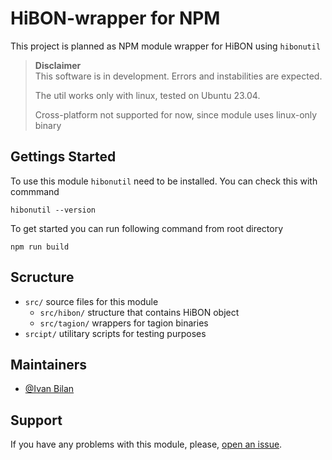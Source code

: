 # HiBON-wrapper for NPM

This project is planned as NPM module wrapper for HiBON using `hibonutil`

> **Disclaimer**  
> This software is in development. Errors and instabilities are expected.
>
> The util works only with linux, tested on Ubuntu 23.04.  
>
> Cross-platform not supported for now, since module uses linux-only binary

## Gettings Started

To use this module `hibonutil` need to be installed.
You can check this with commmand
```
hibonutil --version
```

To get started you can run following command from root directory
```
npm run build
```

## Scructure

- `src/` source files for this module
  - `src/hibon/` structure that contains HiBON object
  - `src/tagion/` wrappers for tagion binaries
- `srcipt/` utilitary scripts for testing purposes

## Maintainers

- [@Ivan Bilan](https://github.com/iwantegren)

## Support

If you have any problems with this module, please, [open an issue](https://github.com/tagion/npm-hibonutil/issues/new).